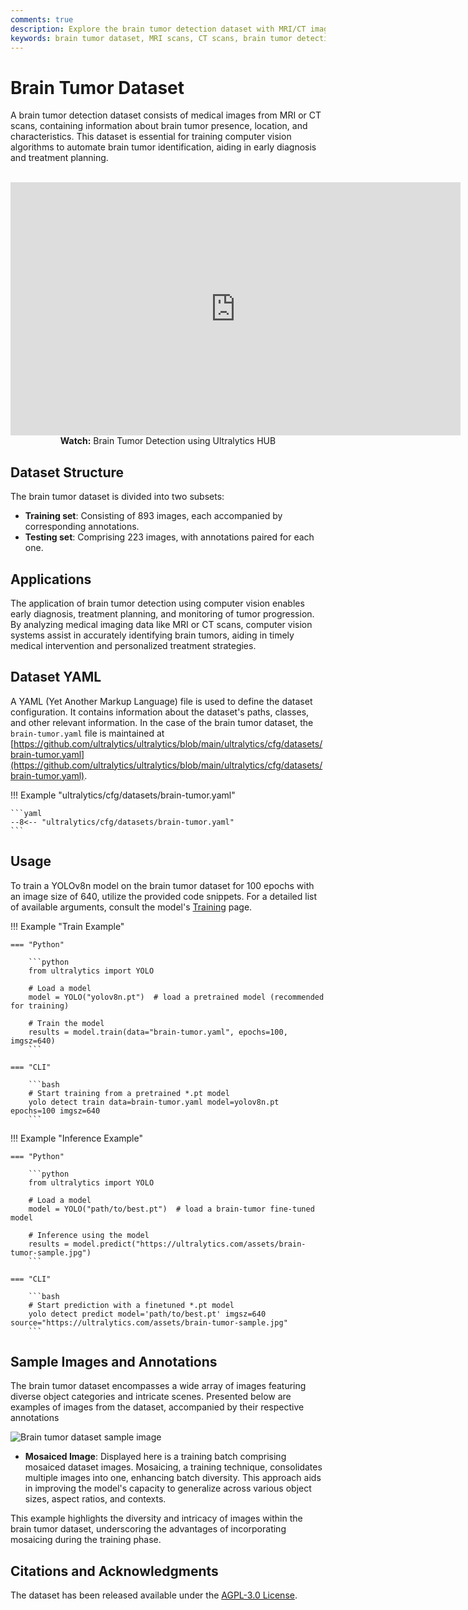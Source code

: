 ```yaml
---
comments: true
description: Explore the brain tumor detection dataset with MRI/CT images. Essential for training AI models for early diagnosis and treatment planning.
keywords: brain tumor dataset, MRI scans, CT scans, brain tumor detection, medical imaging, AI in healthcare, computer vision, early diagnosis, treatment planning
---
```


# Brain Tumor Dataset

A brain tumor detection dataset consists of medical images from MRI or CT scans, containing information about brain tumor presence, location, and characteristics. This dataset is essential for training computer vision algorithms to automate brain tumor identification, aiding in early diagnosis and treatment planning.

<p align="center">
  <br>
  <iframe loading="lazy" width="720" height="405" src="https://www.youtube.com/embed/ogTBBD8McRk"
    title="YouTube video player" frameborder="0"
    allow="accelerometer; autoplay; clipboard-write; encrypted-media; gyroscope; picture-in-picture; web-share"
    allowfullscreen>
  </iframe>
  <br>
  <strong>Watch:</strong> Brain Tumor Detection using Ultralytics HUB
</p>

## Dataset Structure

The brain tumor dataset is divided into two subsets:

- **Training set**: Consisting of 893 images, each accompanied by corresponding annotations.
- **Testing set**: Comprising 223 images, with annotations paired for each one.

## Applications

The application of brain tumor detection using computer vision enables early diagnosis, treatment planning, and monitoring of tumor progression. By analyzing medical imaging data like MRI or CT scans, computer vision systems assist in accurately identifying brain tumors, aiding in timely medical intervention and personalized treatment strategies.

## Dataset YAML

A YAML (Yet Another Markup Language) file is used to define the dataset configuration. It contains information about the dataset's paths, classes, and other relevant information. In the case of the brain tumor dataset, the `brain-tumor.yaml` file is maintained at [https://github.com/ultralytics/ultralytics/blob/main/ultralytics/cfg/datasets/brain-tumor.yaml](https://github.com/ultralytics/ultralytics/blob/main/ultralytics/cfg/datasets/brain-tumor.yaml).

!!! Example "ultralytics/cfg/datasets/brain-tumor.yaml"

    ```yaml
    --8<-- "ultralytics/cfg/datasets/brain-tumor.yaml"
    ```

## Usage

To train a YOLOv8n model on the brain tumor dataset for 100 epochs with an image size of 640, utilize the provided code snippets. For a detailed list of available arguments, consult the model's [Training](../../modes/train.md) page.

!!! Example "Train Example"

    === "Python"

        ```python
        from ultralytics import YOLO

        # Load a model
        model = YOLO("yolov8n.pt")  # load a pretrained model (recommended for training)

        # Train the model
        results = model.train(data="brain-tumor.yaml", epochs=100, imgsz=640)
        ```

    === "CLI"

        ```bash
        # Start training from a pretrained *.pt model
        yolo detect train data=brain-tumor.yaml model=yolov8n.pt epochs=100 imgsz=640
        ```

!!! Example "Inference Example"

    === "Python"

        ```python
        from ultralytics import YOLO

        # Load a model
        model = YOLO("path/to/best.pt")  # load a brain-tumor fine-tuned model

        # Inference using the model
        results = model.predict("https://ultralytics.com/assets/brain-tumor-sample.jpg")
        ```

    === "CLI"

        ```bash
        # Start prediction with a finetuned *.pt model
        yolo detect predict model='path/to/best.pt' imgsz=640 source="https://ultralytics.com/assets/brain-tumor-sample.jpg"
        ```

## Sample Images and Annotations

The brain tumor dataset encompasses a wide array of images featuring diverse object categories and intricate scenes. Presented below are examples of images from the dataset, accompanied by their respective annotations

![Brain tumor dataset sample image](https://github.com/RizwanMunawar/RizwanMunawar/assets/62513924/1741cbf5-2462-4e9a-b0b9-4a07d76cf7ef)

- **Mosaiced Image**: Displayed here is a training batch comprising mosaiced dataset images. Mosaicing, a training technique, consolidates multiple images into one, enhancing batch diversity. This approach aids in improving the model's capacity to generalize across various object sizes, aspect ratios, and contexts.

This example highlights the diversity and intricacy of images within the brain tumor dataset, underscoring the advantages of incorporating mosaicing during the training phase.

## Citations and Acknowledgments

The dataset has been released available under the [AGPL-3.0 License](https://github.com/ultralytics/ultralytics/blob/main/LICENSE).
